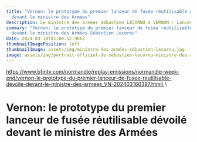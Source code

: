 ```yaml
---
title: "Vernon: le prototype du premier lanceur de fusée réutilisable dévoilé
  devant le ministre des Armées"
description: Le ministre des armées Sébastien LECORNU à VERNON - Lanceur de fusée
summary: "Vernon: le prototype du premier lanceur de fusée réutilisable dévoilé
  devant le ministre des Armées Sébastien Lecornu"
date: 2024-03-18T01:00:52.986Z
thumbnailImagePosition: left
thumbnailImage: assets/img/ministre-des-armées-sébastien-lecornu.jpg
image: assets/img/portrait-officiel-de-sébastien-lecornu-ministre-des-armées.jpg
---
```

https://www.bfmtv.com/normandie/replay-emissions/normandie-week-end/vernon-le-prototype-du-premier-lanceur-de-fusee-reutilisable-devoile-devant-le-ministre-des-armees_VN-202403160397.html\
\
<!--StartFragment-->

# Vernon: le prototype du premier lanceur de fusée réutilisable dévoilé devant le ministre des Armées

<!--EndFragment-->